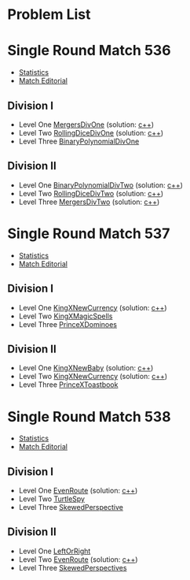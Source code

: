 Problem List
========

# Single Round Match 536
- [Statistics](http://community.topcoder.com/stat?c=round_overview&rd=14728)
- [Match Editorial](http://apps.topcoder.com/wiki/display/tc/SRM+536)

## Division I
- Level One
 [MergersDivOne](http://community.topcoder.com/stat?c=problem_statement&pm=11799&rd=14728)
 (solution: [c++](mergersdivone-c++))
- Level Two
 [RollingDiceDivOne](http://community.topcoder.com/stat?c=problem_statement&pm=11797&rd=14728)
 (solution: [c++](rollingdicedivone-c++))
- Level Three
 [BinaryPolynomialDivOne](http://community.topcoder.com/stat?c=problem_statement&pm=11798&rd=14728)

## Division II
- Level One
 [BinaryPolynomialDivTwo](http://community.topcoder.com/stat?c=problem_statement&pm=11800&rd=14728)
 (solution: [c++](binarypolynomialdivtwo-c++))
- Level Two
 [RollingDiceDivTwo](http://community.topcoder.com/stat?c=problem_statement&pm=11801&rd=14728)
 (solution: [c++](rollingdicedivtwo-c++))
- Level Three
 [MergersDivTwo](http://community.topcoder.com/stat?c=problem_statement&pm=11802&rd=14728)
 (solution: [c++](mergersdivtwo-c++))



# Single Round Match 537
- [Statistics](http://community.topcoder.com/stat?c=round_overview&er=5&rd=14730)
- [Match Editorial](http://apps.topcoder.com/wiki/display/tc/SRM+537)

## Division I
- Level One
 [KingXNewCurrency](http://community.topcoder.com/stat?c=problem_statement&pm=11817&rd=14730)
 (solution: [c++](kingxnewcurrency-c++))
- Level Two
 [KingXMagicSpells](http://community.topcoder.com/stat?c=problem_statement&pm=11822&rd=14730)
- Level Three
 [PrinceXDominoes](http://community.topcoder.com/stat?c=problem_statement&pm=11217&rd=14730)

## Division II
- Level One
 [KingXNewBaby](http://community.topcoder.com/stat?c=problem_statement&pm=11823&rd=14730)
 (solution: [c++](kingxnewbaby-c++))
- Level Two
 [KingXNewCurrency](http://community.topcoder.com/stat?c=problem_statement&pm=11817&rd=14730)
 (solution: [c++](kingxnewcurrency-c++))
- Level Three
 [PrinceXToastbook](http://community.topcoder.com/stat?c=problem_statement&pm=11356&rd=14730)



# Single Round Match 538
- [Statistics](http://community.topcoder.com/stat?c=round_overview&rd=14729)
- [Match Editorial](http://apps.topcoder.com/wiki/display/tc/SRM+538)

## Division I
- Level One
 [EvenRoute](http://community.topcoder.com/stat?c=problem_statement&pm=11808&rd=14729)
 (solution: [c++](evenroute-c++))
- Level Two
 [TurtleSpy](http://community.topcoder.com/stat?c=problem_statement&pm=11704&rd=14729)
- Level Three
 [SkewedPerspective](http://community.topcoder.com/stat?c=problem_statement&pm=10701&rd=14729)

## Division II
- Level One
 [LeftOrRight](http://community.topcoder.com/stat?c=problem_statement&pm=11738&rd=14729)
- Level Two
 [EvenRoute](http://community.topcoder.com/stat?c=problem_statement&pm=11808&rd=14729)
 (solution: [c++](evenroute-c++))
- Level Three
 [SkewedPerspectives](http://community.topcoder.com/stat?c=problem_statement&pm=11404&rd=14729)
